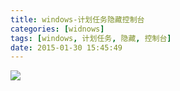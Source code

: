 ```yaml
---
title: windows-计划任务隐藏控制台
categories: [widnows]
tags: [windows, 计划任务, 隐藏, 控制台]
date: 2015-01-30 15:45:49
---
```


![](/img/windows-计划任务隐藏控制台-01.png)
